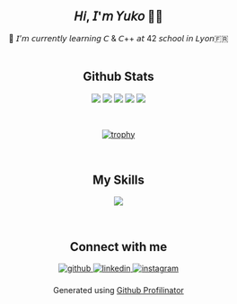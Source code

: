 <!--**ysengoku/ysengoku** is a ✨ _special_ ✨ repository because its `README.md` (this file) appears on your GitHub profile.-->
<div align="center">
<h2>𝘏𝘪, 𝘐'𝘮 𝘠𝘶𝘬𝘰 👋🏻</h2> 
🌱 𝘐’𝘮 𝘤𝘶𝘳𝘳𝘦𝘯𝘵𝘭𝘺 𝘭𝘦𝘢𝘳𝘯𝘪𝘯𝘨 𝘊 & 𝘊++ 𝘢𝘵 42 𝘴𝘤𝘩𝘰𝘰𝘭 𝘪𝘯 𝘓𝘺𝘰𝘯🇫🇷
<br/>  
<br/>   
<!--
![ysengoku's Github](https://typograssy.deno.dev/api?text=Hey%20there,%20I'm%20Yuko%20!&l1=ea9fcb&l2=c440a8&l3=a13092&l4=822771&speed=250)
-->

## Github Stats

![](http://github-profile-summary-cards.vercel.app/api/cards/profile-details?username=ysengoku&theme=monokai)
![](http://github-profile-summary-cards.vercel.app/api/cards/repos-per-language?username=ysengoku&theme=monokai)
![](http://github-profile-summary-cards.vercel.app/api/cards/most-commit-language?username=ysengoku&theme=monokai)
![](http://github-profile-summary-cards.vercel.app/api/cards/stats?username=ysengoku&theme=monokai)
![](http://github-profile-summary-cards.vercel.app/api/cards/productive-time?username=ysengoku&theme=monokai&utcOffset=8)
<!-- https://github-profile-summary-cards.vercel.app/demo.html --> 

<br/> 

[![trophy](https://github-profile-trophy.vercel.app/?username=ysengoku&theme=monokai&column=8)](https://github.com/ryo-ma/github-profile-trophy)

<br/>  

## My Skills  

<p align="center">
  <a href="https://skillicons.dev">
    <img src="https://skillicons.dev/icons?i=c,swift,html,css,bash,vscode,vim,codepen,figma,ps,ai,github,wordpress" />
  </a>
</p>

<br/>  

## Connect with me  

<a href="https://github.com/ysengoku" target="blank">
<img src=https://img.shields.io/badge/github-%2324292e.svg?&style=for-the-badge&logo=github&logoColor=white alt=github style="margin-bottom: 5px;" />
</a>

<a href="https://linkedin.com/in/yuko-sengoku/" target="blank">
<img src=https://img.shields.io/badge/linkedin-%231E77B5.svg?&style=for-the-badge&logo=linkedin&logoColor=white alt=linkedin style="margin-bottom: 5px;" />
</a>

<a href="https://instagram.com/slowvoyage_/" target="blank">
<img src=https://img.shields.io/badge/instagram-%23000000.svg?&style=for-the-badge&logo=instagram&logoColor=white alt=instagram style="margin-bottom: 5px;" />
</a>  

<br/>  
<br/>  
<div align="center">Generated using <a href="https://profilinator.rishav.dev/" target="_blank">Github Profilinator</a></div>
